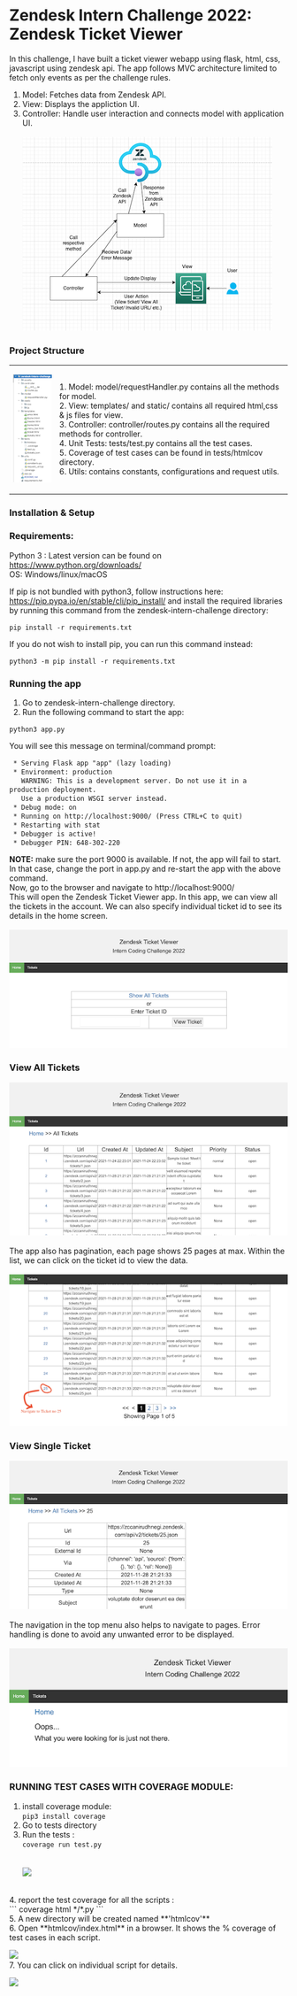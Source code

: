 # Zendesk Intern Challenge 2022: Zendesk Ticket Viewer
In this challenge, I have built a ticket viewer webapp using flask, html, css, javascript using zendesk api.
The app follows MVC architecture limited to fetch only events as per the challenge rules.
1. Model: Fetches data from Zendesk API.
2. View: Displays the appliction UI.
3. Controller: Handle user interaction and connects model with application UI.
<br><br>
![](assets/arch.png) 

### Project Structure
<table>
   <tr> 
      <td>

![](assets/project_structure.png)

</td>
<td>
1. Model: model/requestHandler.py contains all the methods for model.<br>
2. View: templates/ and static/ contains all required html,css & js files for view. <br>
3. Controller:  controller/routes.py contains all the required methods for controller.<br>
4. Unit Tests:  tests/test.py contains all the test cases.<br>
5. Coverage of test cases can be found in tests/htmlcov directory.<br>
6. Utils: contains constants, configurations and request utils.
</td>
</tr>
</table>

### Installation & Setup
### Requirements: 
Python 3 : Latest version can be found on https://www.python.org/downloads/ <br>
OS: Windows/linux/macOS

If pip is not bundled with python3, follow instructions here: https://pip.pypa.io/en/stable/cli/pip_install/
and install the required libraries by running this command from the zendesk-intern-challenge directory:
```
pip install -r requirements.txt 
```
If you do not wish to install pip, you can run this command instead:
```
python3 -m pip install -r requirements.txt 
```
### Running the app
1. Go to zendesk-intern-challenge directory.
2. Run the following command to start the app:
```
python3 app.py
```
You will see this message on terminal/command prompt:
```
 * Serving Flask app "app" (lazy loading)
 * Environment: production
   WARNING: This is a development server. Do not use it in a production deployment.
   Use a production WSGI server instead.
 * Debug mode: on
 * Running on http://localhost:9000/ (Press CTRL+C to quit)
 * Restarting with stat
 * Debugger is active!
 * Debugger PIN: 648-302-220
```
**NOTE:** make sure the port 9000 is available. If not, the app will fail to start. In that case, change the port in app.py and re-start the app with the above command.
<br>
Now, go to the browser and navigate to http://localhost:9000/
<br>
This will open the Zendesk Ticket Viewer app. In this app, we can view all the tickets in the account. We can also specify individual ticket id to see its details in the home screen.
<br><br>
![](assets/home.png)
### View All Tickets
![](assets/all_tickets.png)
<br><br>
The app also has pagination, each page shows 25 pages at max.
Within the list, we can click on the ticket id to view the data.
<br><br>
![](assets/pagination.png)

### View Single Ticket
![](assets/single_ticket.png)
<br><br>
The navigation in the top menu also helps to navigate to pages.
Error handling is done to avoid any unwanted error to be displayed.
<br><br>
![](assets/error.png)

### RUNNING TEST CASES WITH COVERAGE MODULE:
1. install coverage module: <br/>
``` pip3 install coverage ``` <br/>
2. Go to tests directory <br/>
3. Run the tests : <br/>
   ``` coverage run test.py ``` <br/>
<br><br>
![](assets/run_tests.png)
<br>
4. report the test coverage for all the scripts : <br/>
   ``` coverage html */*.py ``` <br/>
5. A new directory will be created named **'htmlcov'**<br/>
6. Open **htmlcov/index.html** in a browser. It shows the % coverage of test cases in each script.

![](assets/test_coverage_report.png)
<br/>
7. You can click on individual script for details.

![](assets/test_coverage_individual_script.png)
<br/>
